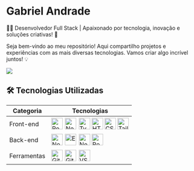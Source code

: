 # Gabriel Andrade

👨‍💻 Desenvolvedor Full Stack | Apaixonado por tecnologia, inovação e soluções criativas! 🚀

Seja bem-vindo ao meu repositório! Aqui compartilho projetos e experiências com as mais diversas tecnologias. Vamos criar algo incrível juntos! 💡


<a href="https://wakatime.com"><img src="https://wakatime.com/share/@Gabriel_Dev/b0705488-16e5-44d1-8347-11ae0d4a38c5.png" /></a>

<h2>🛠 Tecnologias Utilizadas</h2>
  <table>
    <thead>
      <tr>
        <th>Categoria</th>
        <th>Tecnologias</th>
      </tr>
    </thead>
    <tbody>
      <tr>
        <td>Front-end</td>
        <td>
          <img src="https://cdn.jsdelivr.net/gh/devicons/devicon/icons/react/react-original.svg" alt="React" width="30"/>
          <img src="https://cdn.jsdelivr.net/gh/devicons/devicon/icons/nextjs/nextjs-original.svg" alt="Next.js" width="30" style="background-color: white; padding: 2px;"/>
          <img src="https://cdn.jsdelivr.net/gh/devicons/devicon/icons/typescript/typescript-original.svg" alt="TypeScript" width="30"/>
          <img src="https://cdn.jsdelivr.net/gh/devicons/devicon/icons/html5/html5-original.svg" alt="HTML5" width="30"/>
          <img src="https://cdn.jsdelivr.net/gh/devicons/devicon/icons/css3/css3-original.svg" alt="CSS3" width="30"/>
          <img src="https://raw.githubusercontent.com/tailwindlabs/tailwindcss/master/.github/logo-dark.svg" alt="Tailwind CSS" width="30"/>
        </td>
      </tr>
      <tr>
        <td>Back-end</td>
        <td>
          <img src="https://cdn.jsdelivr.net/gh/devicons/devicon/icons/nodejs/nodejs-original.svg" alt="Node.js" width="30"/>
          <img src="https://cdn.jsdelivr.net/gh/devicons/devicon/icons/express/express-original.svg" alt="Express" width="30" style="background-color: white; padding: 2px;"/>
          <img src="https://d33wubrfki0l68.cloudfront.net/e937e774cbbe23635999615ad5d7732decad182a/26072/logo-small.ede75a6b.svg" alt="NestJS" width="30"/>
          <img src="https://cdn.jsdelivr.net/gh/devicons/devicon/icons/postgresql/postgresql-original.svg" alt="PostgreSQL" width="30"/>
        </td>
      </tr>
      <tr>
        <td>Ferramentas</td>
        <td>
          <img src="https://cdn.jsdelivr.net/gh/devicons/devicon/icons/git/git-original.svg" alt="Git" width="30"/>
          <img src="https://cdn.jsdelivr.net/gh/devicons/devicon/icons/github/github-original.svg" alt="GitHub" width="30" style="background-color: white; padding: 2px;"/>
          <img src="https://cdn.jsdelivr.net/gh/devicons/devicon/icons/vscode/vscode-original.svg" alt="VS Code" width="30"/>
        </td>
      </tr>
    </tbody>
  </table>




